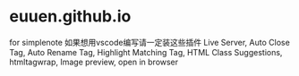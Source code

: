 # euuen.github.io
for simplenote
如果想用vscode编写请一定装这些插件 Live Server, Auto Close Tag, Auto Rename Tag, Highlight Matching Tag, HTML Class Suggestions, htmltagwrap, Image preview, open in browser